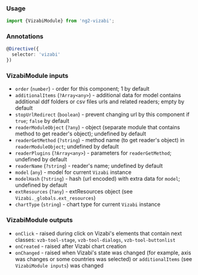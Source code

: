 ### Usage
```typescript
import {VizabiModule} from 'ng2-vizabi';
```

### Annotations
```typescript
@Directive({
  selector: 'vizabi'
})
```

### VizabiModule inputs

  * `order` (`number`) - order for this component; 1 by default
  * `additionalItems` (`?Array<any>`) - additional data for model contains additional ddf folders or csv files urls and related readers; empty by default
  * `stopUrlRedirect` (`boolean`) - prevent changing url by this component if `true`; `false` by default
  * `readerModuleObject` (`?any`) - object (separate module that contains method to get reader's object); undefined by default
  * `readerGetMethod` (`?string`) - method name (to get reader's object) in `readerModuleObject`; undefined by default
  * `readerPlugins` (`?Array<any>`) - parameters for `readerGetMethod`; undefined by default
  * `readerName` (`?string`) - reader's name; undefined by default
  * `model` (`any`) - model for current `Vizabi` instance
  * `modelHash` (`?string`) - hash (url encoded) with extra data for `model`; undefined by default
  * `extResources` (`?any`) - extResources object (see `Vizabi._globals.ext_resources`)
  * `chartType` (`string`) - chart type for current `Vizabi` instance

### VizabiModule outputs

  * `onClick` - raised during click on Vizabi's elements that contain next classes: `vzb-tool-stage`, `vzb-tool-dialogs`, `vzb-tool-buttonlist`
  * `onCreated` - raised after Vizabi chart creation
  * `onChanged` - raised when Vizabi's state was changed (for example, axis was changes or some countries was selected) or `additionalItems` (see `VizabiModule inputs`) was changed
